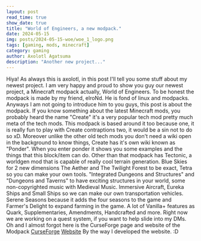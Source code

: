 ```yaml
---
layout: post
read_time: true
show_date: true
title: "World of Engineers, a new modpack."
date: 2024-05-15
img: posts/2024-05-15-woe/woe_1_logo.png
tags: [gaming, mods, minecraft]
category: gaming
author: Axolotl Agatsuma
description: "Another new project..."
---
```

Hiya! As always this is axolotl, in this post I'll tell you some stuff about my newest project.
I am very happy and proud to show you guy our newest project, a Minecraft modpack actually, World of Engineers. To be honest the modpack is made by my friend, elroNd. He is fond of linux and modpacks. Anyways I am not going to introduce him to you guys, this post is about the modpack. 
If you know something about the latest Minecraft mods, you probably heard the name "Create" it's a very popular tech mod pretty much meta of the tech mods. This modpack is based around it too because one, it is really fun to play with Create contraptions two, it would be a sin not to do so xD. Moreover unlike the other old tech mods you don't need a wiki open in the background to know things, Create has it's own wiki known as "Ponder". When you enter ponder it shows you some examples and the things that this block/item can do. 
Other than that modpack has Tectonic, a worldgen mod that is capable of really cool terrain generation. Blue Skies for 2 new dimensions The Aether and The Twilight Forest to be exact, Tetra so you can make your own tools. "Integrated Dungeons and Structures" and "Dungeons and Taverns" to have exciting structures in your world, some non-copyrighted music with Medieval Music. Immersive Aircraft, Eureka Ships and Small Ships so we can make our own transportation vehicles. Serene Seasons because it adds the four seasons to the game and Farmer's Delight to expand farming in the game. A lot of Vanilla+ features as Quark, Supplementaries, Amendments, Handcrafted and more. Right now we are working on a quest system, if you want to help slide into my DMs. Oh and I almost forgot here is the CurseForge page and website of the Modpack [CurseForge](https://www.curseforge.com/minecraft/modpacks/world-of-engineers) [Website](axolotlagatsuma.github.io/world-of-engineers) By the way I developed the website. :D
